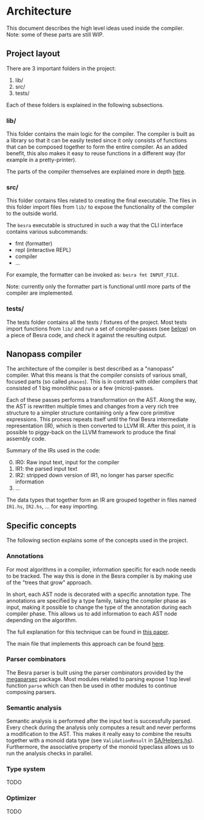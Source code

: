 
# Architecture

This document describes the high level ideas used inside the compiler.
Note: some of these parts are still WIP.


## Project layout

There are 3 important folders in the project:

1. lib/
2. src/
3. tests/

Each of these folders is explained in the following subsections.


### lib/

This folder contains the main logic for the compiler. The compiler is built as
a library so that it can be easily tested since it only consists of functions
that can be composed together to form the entire compiler.
As an added benefit, this also makes it easy to reuse functions in a different
way (for example in a pretty-printer).

The parts of the compiler themselves are explained more in depth
[here](https://github.com/luc-tielen/besra-lang.git/docs/architecture.md#nanopass_compiler).


### src/

This folder contains files related to creating the final executable.
The files in this folder import files from `lib/` to expose the
functionality of the compiler to the outside world.

The `besra` executable is structured in such a way that the CLI interface
contains various subcommands:

- fmt (formatter)
- repl (interactive REPL)
- compiler
- ...

For example, the formatter can be invoked as: `besra fmt INPUT_FILE`.

Note: currently only the formatter part is functional until more parts of the
compiler are implemented.


### tests/

The tests folder contains all the tests / fixtures of the project.
Most tests import functions from `lib/` and run a set of
compiler-passes (see
[below](https://github.com/luc-tielen/besra-lang.git/docs/architecture.md#nanopass_compiler))
on a piece of Besra code, and check it against the resulting output.


## Nanopass compiler

The architecture of the compiler is best described as a "nanopass" compiler.
What this means is that the compiler consists of various small, focused parts
(so called `phases`). This is in contrast with older compilers that consisted of
1 big monolithic pass or a few (micro)-passes.

Each of these passes performs a transformation on the AST. Along the way, the
AST is rewritten multiple times and changes from a very rich tree structure to
a simpler structure containing only a few core primitive expressions.
This process repeats itself until the final Besra intermediate representation
(IR), which is then converted to LLVM IR. After this point, it is possible to
piggy-back on the LLVM framework to produce the final assembly code.


Summary of the IRs used in the code:

0. IR0: Raw input text, input for the compiler
1. IR1: the parsed input text
2. IR2: stripped down version of IR1, no longer has parser specific information
3. ...

The data types that together form an IR are grouped together in files named
`IR1.hs`, `IR2.hs`, ... for easy importing.


## Specific concepts

The following section explains some of the concepts used in the project.


### Annotations

For most algorithms in a compiler, information specific for each node needs to
be tracked. The way this is done in the Besra compiler is by making use of the
"trees that grow" approach.

In short, each AST node is decorated with a specific annotation type. The
annotations are specified by a type family, taking the compiler phase as input,
making it possible to change the type of the annotation during each compiler
phase. This allows us to add information to each AST node depending on the
algorithm.

The full explanation for this technique can be found in
[this paper](https://www.microsoft.com/en-us/research/uploads/prod/2016/11/trees-that-grow.pdf).

The main file that implements this approach can be found
[here](https://github.com/luc-tielen/besra-lang/blob/master/lib/Besra/Types/Ann.hs).


### Parser combinators

The Besra parser is built using the parser combinators provided by the
[megaparsec](https://hackage.haskell.org/package/hspec-megaparsec) package.
Most modules related to parsing expose 1 top level function `parse` which can
then be used in other modules to continue composing parsers.


### Semantic analysis

Semantic analysis is performed after the input text is successfully parsed.
Every check during the analysis only computes a result and never performs a
modification to the AST. This makes it really easy to combine the results
together with a monoid data type (see `ValidationResult` in
[SA/Helpers.hs](https://github.com/luc-tielen/besra-lang/blob/master/lib/Besra/SA/Helpers.hs)).
Furthermore, the associative property of the monoid typeclass allows us
to run the analysis checks in parallel.


### Type system

TODO


### Optimizer

TODO

